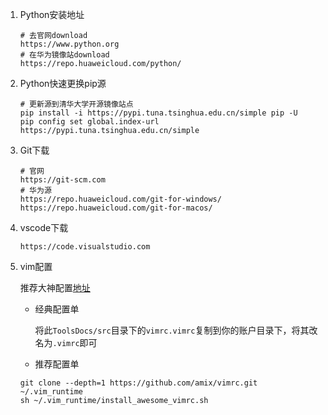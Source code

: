 1. Python安装地址

   ```shell
   # 去官网download
   https://www.python.org
   # 在华为镜像站download
   https://repo.huaweicloud.com/python/
   ```

2. Python快速更换pip源

   ```shell
   # 更新源到清华大学开源镜像站点
   pip install -i https://pypi.tuna.tsinghua.edu.cn/simple pip -U
   pip config set global.index-url https://pypi.tuna.tsinghua.edu.cn/simple
   ```

3. Git下载

   ```shell
   # 官网
   https://git-scm.com
   # 华为源
   https://repo.huaweicloud.com/git-for-windows/
   https://repo.huaweicloud.com/git-for-macos/
   ```

4. vscode下载

   ```shell
   https://code.visualstudio.com
   ```

5. vim配置

   推荐大神配置[地址](https://github.com/amix/vimrc)

   - 经典配置单

     将此`ToolsDocs/src`目录下的`vimrc.vimrc`复制到你的账户目录下，将其改名为`.vimrc`即可

   - 推荐配置单
   
   ```shell
   git clone --depth=1 https://github.com/amix/vimrc.git ~/.vim_runtime
   sh ~/.vim_runtime/install_awesome_vimrc.sh
   ```
   
   